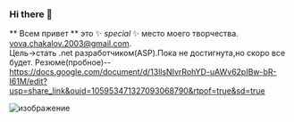 ### Hi there 👋


** Всем привет ** это ✨ _special_ ✨ место моего творчества.  
vova.chakalov.2003@gmail.com.  
Цель->стать .net разработчиком(ASP).Пока не достигнута,но скоро все будет.
Резюме(пробное)--https://docs.google.com/document/d/13llsNIvrRohYD-uAWv62pIBw-bR-I61M/edit?usp=share_link&ouid=105953471327093068790&rtpof=true&sd=true


![изображение](https://user-images.githubusercontent.com/65467062/186758094-704993a1-3f07-4464-b51c-85d3dc009b22.png)


